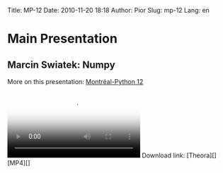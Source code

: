 Title: MP-12
Date: 2010-11-20 18:18
Author: Pior
Slug: mp-12
Lang: en

<!--:en-->

<style>#sidebar { display:none;} #content { width: 740px !important; } </style>
Main Presentation
=================

Marcin Swiatek: Numpy
---------------------

More on this presentation: [Montréal-Python 12][]   

<video controls poster="http://montrealpython.org/videos/Montreal-Python-12-Marcin-Swiatek-Numpy.jpg">
<source src="http://montrealpython.org/videos/Montreal-Python-12-Marcin-Swiatek-Numpy.mp4" type="video/mp4"></source>
<source src="http://montrealpython.org/videos/Montreal-Python-12-Marcin-Swiatek-Numpy.ogg" type="video/ogg"></source>
Your browser doesn't support HTML5. Please use the download link. If you
use Safari and want to use a libre format, install the Xiph QuickTime
Component at http://www.xiph.org/quicktime </video>   
 Download link: [Theora][] [MP4][]

  [Montréal-Python 12]: http://wiki.montrealpython.org/index.php/Montréal-Python_12
  [Theora]: http://montrealpython.org/videos/Montreal-Python-12-Marcin-Swiatek-Numpy.ogg
  [MP4]: http://montrealpython.org/videos/Montreal-Python-12-Marcin-Swiatek-Numpy.mp4
